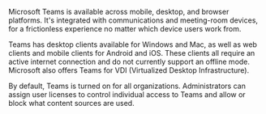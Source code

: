 Microsoft Teams is available across mobile, desktop, and browser platforms. It's integrated with communications and meeting-room devices, for a frictionless experience no matter which device users work from.

Teams has desktop clients available for Windows and Mac, as well as web clients and mobile clients for Android and iOS. These clients all require an active internet connection and do not currently support an offline mode. Microsoft also offers Teams for VDI (Virtualized Desktop Infrastructure).

By default, Teams is turned on for all organizations. Administrators can assign user licenses to control individual access to Teams and allow or block what content sources are used.
